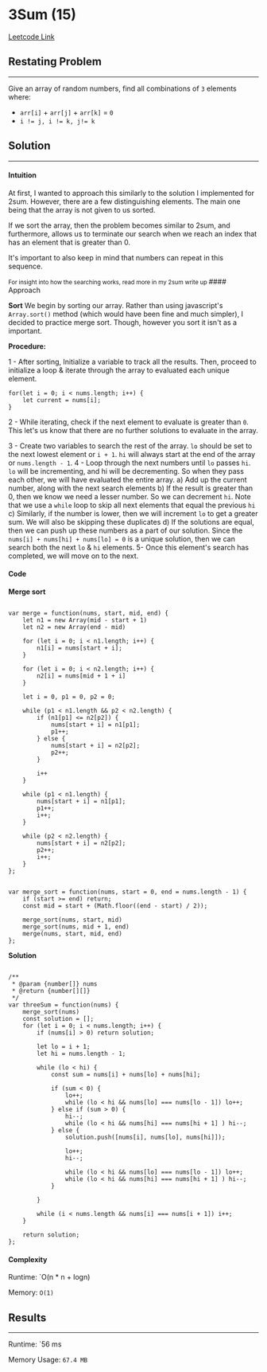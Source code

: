 # 3Sum (15)
[Leetcode Link](https://leetcode.com/problems/3sum/)

## Restating Problem
---------------------------------------------------------

Give an array of random numbers, find all combinations of `3` elements where:

- `arr[i]`  + `arr[j]` + `arr[k]` = `0`
- `i != j, i != k, j!= k`


## Solution
------------
#### Intuition

At first, I wanted to approach this similarly to the solution I implemented for 2sum. However, there are a few distinguishing elements. The main one being that the array is not given to us sorted.

If we sort the array, then the problem becomes similar to 2sum, and furthermore, allows us to terminate our search when we reach an index that has an element that is greater than 0.

It's important to also keep in mind that numbers can repeat in this sequence.

<small>
For insight into how the searching works, read more in my 2sum write up
</small>
#### Approach

**Sort**
We begin by sorting our array. Rather than using javascript's `Array.sort()` method (which would have been fine and much simpler), I decided to practice merge sort. Though, however you sort it isn't as a important.

**Procedure:**

1 - After sorting, Initialize a variable to track all the results. Then, proceed to initialize a loop & iterate through the array to evaluated each unique element.
```JS
for(let i = 0; i < nums.length; i++) {
	let current = nums[i];
}

```
2 - While iterating, check if the next element to evaluate is greater than `0`. This let's us know that there are no further solutions to evaluate in the array.

3 - Create two variables to search the rest of the array. `lo` should be set to the next lowest element or `i + 1`. `hi` will always start at the end of the array or `nums.length - 1`.
4 - Loop through the next numbers until `lo` passes `hi`. `lo` will be incrementing, and hi will be decrementing. So when they pass each other, we will have evaluated the entire array.
	a) Add up the current number, along with the next search elements
	b) If the result is greater than 0, then we know we need a lesser number. So we can decrement `hi`. Note that we use a `while` loop to skip all next elements that equal the previous `hi`
	c) Similarly, if the number is lower, then we will increment `lo` to get a greater sum. We will also be skipping these duplicates
	d) If the solutions are equal, then we can push up these numbers as a part of our solution. Since the `nums[i] + nums[hi] + nums[lo] = 0`  is a unique solution, then we can search both the next `lo` & `hi` elements.
5- Once this element's search has completed, we will move on to the next.

#### Code

**Merge sort**

```JS

var merge = function(nums, start, mid, end) {
    let n1 = new Array(mid - start + 1)
    let n2 = new Array(end - mid)

    for (let i = 0; i < n1.length; i++) {
        n1[i] = nums[start + i];
    }

    for (let i = 0; i < n2.length; i++) {
        n2[i] = nums[mid + 1 + i]
    }

    let i = 0, p1 = 0, p2 = 0;

    while (p1 < n1.length && p2 < n2.length) {
        if (n1[p1] <= n2[p2]) {
            nums[start + i] = n1[p1];
            p1++;
        } else {
            nums[start + i] = n2[p2];
            p2++;
        }

        i++
    }

    while (p1 < n1.length) {
        nums[start + i] = n1[p1];
        p1++;
        i++;
    }

    while (p2 < n2.length) {
        nums[start + i] = n2[p2];
        p2++;
        i++;
    }
};


var merge_sort = function(nums, start = 0, end = nums.length - 1) {
    if (start >= end) return;
    const mid = start + (Math.floor((end - start) / 2));

    merge_sort(nums, start, mid)
    merge_sort(nums, mid + 1, end)
    merge(nums, start, mid, end)
};

```

**Solution**

```JS

/**
 * @param {number[]} nums
 * @return {number[][]}
 */
var threeSum = function(nums) {
    merge_sort(nums)
    const solution = [];
    for (let i = 0; i < nums.length; i++) {
        if (nums[i] > 0) return solution;

        let lo = i + 1;
        let hi = nums.length - 1;

        while (lo < hi) {
            const sum = nums[i] + nums[lo] + nums[hi];

            if (sum < 0) {
                lo++;
                while (lo < hi && nums[lo] === nums[lo - 1]) lo++;
            } else if (sum > 0) {
                hi--;
                while (lo < hi && nums[hi] === nums[hi + 1] ) hi--;
            } else {
                solution.push([nums[i], nums[lo], nums[hi]]);

                lo++;
                hi--;

                while (lo < hi && nums[lo] === nums[lo - 1]) lo++;
                while (lo < hi && nums[hi] === nums[hi + 1] ) hi--;
            }

        }

        while (i < nums.length && nums[i] === nums[i + 1]) i++;
    }

    return solution;
};

```


#### Complexity

Runtime:  `O(n * n + logn)

Memory: `O(1)`

## Results
----------

Runtime: `56 ms

Memory Usage: `67.4 MB`